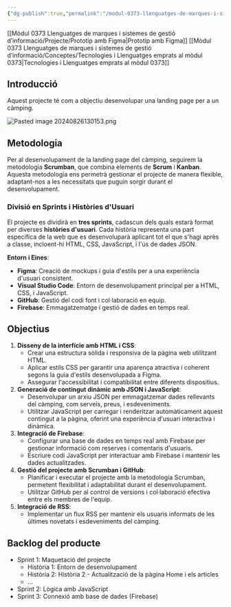 ```yaml
---
{"dg-publish":true,"permalink":"/modul-0373-llenguatges-de-marques-i-sistemes-de-gestio-d-informacio/projecte/enunciat/"}
---
```


[[Mòdul 0373 Llenguatges de marques i sistemes de gestió d’informació/Projecte/Prototip amb Figma\|Prototip amb Figma]] [[Mòdul 0373 Llenguatges de marques i sistemes de gestió d’informació/Conceptes/Tecnologies i Llenguatges emprats al mòdul 0373\|Tecnologies i Llenguatges emprats al mòdul 0373]]

## Introducció

Aquest projecte té com a objectiu desenvolupar una landing page per a un càmping.

![Pasted image 20240826130153.png](/img/user/M%C3%B2dul%200373%20Llenguatges%20de%20marques%20i%20sistemes%20de%20gesti%C3%B3%20d%E2%80%99informaci%C3%B3/Projecte/adjuntos/Pasted%20image%2020240826130153.png)

## Metodologia

Per al desenvolupament de la landing page del càmping, seguirem la metodologia **Scrumban**, que combina elements de **Scrum** i **Kanban**. Aquesta metodologia ens permetrà gestionar el projecte de manera flexible, adaptant-nos a les necessitats que puguin sorgir durant el desenvolupament.

### Divisió en Sprints i Històries d'Usuari

El projecte es dividirà en **tres sprints**, cadascun dels quals estarà format per diverses **històries d'usuari**. Cada història representa una part específica de la web que es desenvoluparà aplicant tot el que s'hagi après a classe, incloent-hi HTML, CSS, JavaScript, i l'ús de dades JSON.

**Entorn i Eines**:

- **Figma**: Creació de mockups i guia d'estils per a una experiència d'usuari consistent.
- **Visual Studio Code**: Entorn de desenvolupament principal per a HTML, CSS, i JavaScript.
- **GitHub**: Gestió del codi font i col·laboració en equip.
- **Firebase**: Emmagatzematge i gestió de dades en temps real.

## Objectius

1. **Disseny de la interfície amb HTML i CSS**:
    - Crear una estructura sòlida i responsiva de la pàgina web utilitzant HTML.
    - Aplicar estils CSS per garantir una aparença atractiva i coherent segons la guia d'estils desenvolupada a Figma.
    - Assegurar l'accessibilitat i compatibilitat entre diferents dispositius.
2. **Generació de contingut dinàmic amb JSON i JavaScript**:
    - Desenvolupar un arxiu JSON per emmagatzemar dades rellevants del càmping, com serveis, preus, i esdeveniments.
    - Utilitzar JavaScript per carregar i renderitzar automàticament aquest contingut a la pàgina, oferint una experiència d'usuari interactiva i dinàmica.
3. **Integració de Firebase**:
    - Configurar una base de dades en temps real amb Firebase per gestionar informació com reserves i comentaris d'usuaris.
    - Escriure codi JavaScript per interactuar amb Firebase i mantenir les dades actualitzades.
4. **Gestió del projecte amb Scrumban i GitHub**:
    - Planificar i executar el projecte amb la metodologia Scrumban, permetent flexibilitat i adaptabilitat durant el desenvolupament.
    - Utilitzar GitHub per al control de versions i col·laboració efectiva entre els membres de l'equip.
5. **Integració de RSS**:
    - Implementar un flux RSS per mantenir els usuaris informats de les últimes novetats i esdeveniments del càmping.


## Backlog del producte
 - Sprint 1: Maquetació del projecte
	 - Història 1: Entorn de desenvolupament
	 - Història 2: Història 2 - Actualització de la pàgina Home i els articles
	 - ...
- Sprint 2: Lògica amb JavaScript
- Sprint 3: Connexió amb base de dades (Firebase)
 